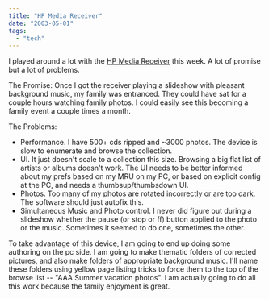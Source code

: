 ```yaml
---
title: "HP Media Receiver"
date: "2003-05-01"
tags: 
  - "tech"
---
```


I played around a lot with the [HP Media Receiver](http://h20015.www2.hp.com/en/document.jhtml?lc=en&docName=bpz01051) this week. A lot of promise but a lot of problems.

The Promise: Once I got the receiver playing a slideshow with pleasant background music, my family was entranced. They could have sat for a couple hours watching family photos. I could easily see this becoming a family event a couple times a month.

The Problems:

- Performance. I have 500+ cds ripped and ~3000 photos. The device is slow to enumerate and browse the collection.
- UI. It just doesn't scale to a collection this size. Browsing a big flat list of artists or albums doesn't work. The UI needs to be better informed about my prefs based on my MRU on my PC, or based on explicit config at the PC, and needs a thumbsup/thumbsdown UI.
- Photos. Too many of my photos are rotated incorrectly or are too dark. The software should just autofix this.
- Simultaneous Music and Photo control. I never did figure out during a slideshow whether the pause (or stop or ff) button applied to the photo or the music. Sometimes it seemed to do one, sometimes the other.

To take advantage of this device, I am going to end up doing some authoring on the pc side. I am going to make thematic folders of corrected pictures, and also make folders of appropriate background music. I'll name these folders using yellow page listing tricks to force them to the top of the browse list -- "AAA Summer vacation photos". I am actually going to do all this work because the family enjoyment is great.
